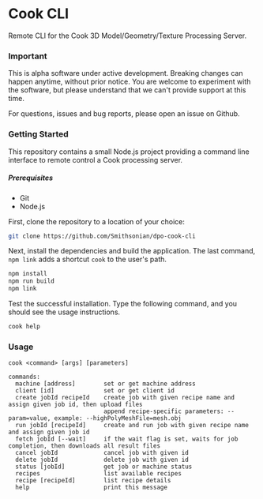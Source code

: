 # Cook CLI
Remote CLI for the Cook 3D Model/Geometry/Texture Processing Server.

### Important

This is alpha software under active development. Breaking changes can happen anytime, without prior notice.
You are welcome to experiment with the software, but please understand that we can't provide support at this time.

For questions, issues and bug reports, please open an issue on Github. 

### Getting Started

This repository contains a small Node.js project providing a command line interface to remote control
a Cook processing server.

##### Prerequisites
- Git
- Node.js


First, clone the repository to a location of your choice:

```bash
git clone https://github.com/Smithsonian/dpo-cook-cli
```

Next, install the dependencies and build the application. The last command, `npm link` adds a shortcut
`cook` to the user's path.

```bash
npm install
npm run build
npm link
```

Test the successful installation. Type the following command, and you should see the usage instructions.

```bash
cook help
```

### Usage

```
cook <command> [args] [parameters]

commands:
  machine [address]        set or get machine address
  client [id]              set or get client id
  create jobId recipeId    create job with given recipe name and assign given job id, then upload files
                           append recipe-specific parameters: --param=value, example: --highPolyMeshFile=mesh.obj
  run jobId [recipeId]     create and run job with given recipe name and assign given job id
  fetch jobId [--wait]     if the wait flag is set, waits for job completion, then downloads all result files
  cancel jobId             cancel job with given id
  delete jobId             delete job with given id
  status [jobId]           get job or machine status
  recipes                  list available recipes
  recipe [recipeId]        list recipe details
  help                     print this message

```